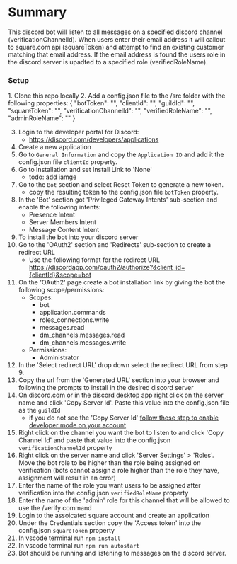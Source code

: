 <h1>Summary</h1>
This discord bot will listen to all messages on a specified discord channel (verificationChannelId). When users enter their email address it will callout to square.com api (squareToken) and attempt to find an existing customer matching that email address. If the email address is found the users role in the discord server is upadted to a specified role (verifiedRoleName).

<h3>Setup</h3>
1. Clone this repo locally
2. Add a config.json file to the /src folder with the following properties: 
{
	"botToken": "",
    "clientId": "",
    "guildId": "",
    "squareToken": "",
    "verificationChannelId": "",
    "verifiedRoleName": "",
    "adminRoleName": ""
}

3. Login to the developer portal for Discord: 
    * https://discord.com/developers/applications
4. Create a new application
5. Go to `General Information` and copy the `Application ID` and add it the config.json file `clientId` property.
6. Go to Installation and set Install Link to 'None'
    * todo: add iamge
7. Go to the `Bot` section and select Reset Token to generate a new token.
    * copy the resulting token to the config.json file `botToken` property.
8. In the 'Bot' section got 'Privileged Gateway Intents' sub-section and enable the following intents: 
    * Presence Intent
    * Server Members Intent
    * Message Content Intent
9. To install the bot into your discord server 
10. Go to the 'OAuth2' section and 'Redirects' sub-section to create a redirect URL
    * Use the following format for the redirect URL https://discordapp.com/oauth2/authorize?&client_id={clientId}&scope=bot
11. On the 'OAuth2' page create a bot installation link by giving the bot the following scope/permissions:
    * Scopes: 
        * bot
        * application.commands
        * roles_connections.write
        * messages.read
        * dm_channels.messages.read
        * dm_channels.messages.write
    * Permissions: 
        * Administrator
12. In the 'Select redirect URL' drop down select the redirect URL from step 9.
13. Copy the url from the 'Generated URL' section into your browser and following the prompts to install in the desired discord server
14. On discord.com or in the discord desktop app right click on the server name and click 'Copy Server Id'. Paste this value into the config.json file as the `guildId`
    * if you do not see the 'Copy Server Id' [follow these step to enable developer mode on your account](https://www.howtogeek.com/714348/how-to-enable-or-disable-developer-mode-on-discord/)
15. Right click on the channel you want the bot to listen to and click 'Copy Channel Id' and paste that value into the config.json `verificationChannelId` property
16. Right click on the server name and click 'Server Settings' > 'Roles'. Move the bot role to be higher than the role being assigned on verification (bots cannot assign a role higher than the role they have, assignment will result in an error)
16. Enter the name of the role you want users to be assigned after verification into the config.json `verifiedRoleName` property
17. Enter the name of the 'admin' role for this channel that will be allowed to use the /verify command
18. Login to the assoicated square account and create an application
19. Under the Credentials section copy the 'Access token' into the config.json `squareToken` property
20. In vscode terminal run `npm install`
21. In vscode terminal run `npm run autostart`
22. Bot should be running and listening to messages on the discord server.